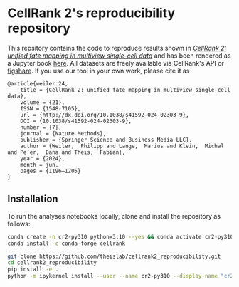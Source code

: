 # CellRank 2's reproducibility repository

This repsitory contains the code to reproduce results shown in [_CellRank 2: unified fate mapping in multiview single-cell data_](https://doi.org/10.1038/s41592-024-02303-9)
and has been rendered as a Jupyter book [here](https://theislab.github.io/cellrank2_reproducibility/index.html). All datasets are freely available via CellRank's
API or [figshare](https://doi.org/10.6084/m9.figshare.c.6843633.v1). If you use our tool in your own work,
please cite it as

```
@article{weiler:24,
    title = {CellRank 2: unified fate mapping in multiview single-cell data},
    volume = {21},
    ISSN = {1548-7105},
    url = {http://dx.doi.org/10.1038/s41592-024-02303-9},
    DOI = {10.1038/s41592-024-02303-9},
    number = {7},
    journal = {Nature Methods},
    publisher = {Springer Science and Business Media LLC},
    author = {Weiler,  Philipp and Lange,  Marius and Klein,  Michal and Pe’er,  Dana and Theis,  Fabian},
    year = {2024},
    month = jun,
    pages = {1196–1205}
}
```

## Installation

To run the analyses notebooks locally, clone and install the repository as follows:

```bash
conda create -n cr2-py310 python=3.10 --yes && conda activate cr2-py310
conda install -c conda-forge cellrank

git clone https://github.com/theislab/cellrank2_reproducibility.git
cd cellrank2_reproducibility
pip install -e .
python -m ipykernel install --user --name cr2-py310 --display-name "cr2-py310"
```
